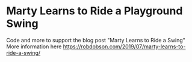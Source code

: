Marty Learns to Ride a Playground Swing
=======================================

Code and more to support the blog post "Marty Learns to Ride a Swing"
More information here https://robdobson.com/2019/07/marty-learns-to-ride-a-swing/

